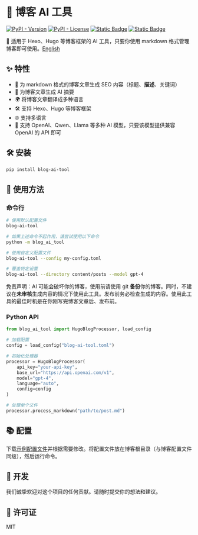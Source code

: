 # 🤖 博客 AI 工具
[![PyPI - Version](https://img.shields.io/pypi/v/blog-ai-tool)](https://pypi.org/project/blog-ai-tool/) [![PyPI - License](https://img.shields.io/pypi/l/blog-ai-tool)](https://pypi.org/project/blog-ai-tool/)   [![Static Badge](https://img.shields.io/badge/%E7%AE%80%E4%BD%93%E4%B8%AD%E6%96%87-8A2BE2)](README-Zh.md) [![Static Badge](https://img.shields.io/badge/English-blue)](README.md)

🌟 适用于 Hexo、Hugo 等博客框架的 AI 工具，只要你使用 markdown 格式管理博客即可使用。[English](README.md)

## ✨ 特性
- 🎯 为 markdown 格式的博客文章生成 SEO 内容（标题、**描述**、关键词）
- 📝 为博客文章生成 AI 摘要
- 🌍 将博客文章翻译成多种语言
- 🛠️ 支持 Hexo、Hugo 等博客框架
- 🌐 支持多语言
- 🧠 支持 OpenAI、Qwen、Llama 等多种 AI 模型，只要该模型提供兼容 OpenAI 的 API 即可

## 🛠️ 安装

```bash
pip install blog-ai-tool
```

## 🚀 使用方法

### 命令行

```bash
# 使用默认配置文件
blog-ai-tool

# 如果上述命令不起作用，请尝试使用以下命令
python -m blog_ai_tool

# 使用自定义配置文件
blog-ai-tool --config my-config.toml

# 覆盖特定设置
blog-ai-tool --directory content/posts --model gpt-4
```

免责声明：AI 可能会破坏你的博客，使用前请使用 git **备份**你的博客。同时，不建议在**未审核**生成内容的情况下使用此工具。发布前务必检查生成的内容。使用此工具的最佳时机是在你刚写完博客文章后、发布前。

### Python API

```python
from blog_ai_tool import HugoBlogProcessor, load_config

# 加载配置
config = load_config("blog-ai-tool.toml")

# 初始化处理器
processor = HugoBlogProcessor(
    api_key="your-api-key",
    base_url="https://api.openai.com/v1",
    model="gpt-4",
    language="auto",
    config=config
)

# 处理单个文件
processor.process_markdown("path/to/post.md")
```

## 📚 配置

下载[示例配置文件](blog-ai-tool.toml)并根据需要修改。将配置文件放在博客根目录（与博客配置文件同级），然后运行命令。

## 🤝 开发

我们诚挚欢迎对这个项目的任何贡献。请随时提交你的想法和建议。

## 📝 许可证

MIT

